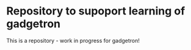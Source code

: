 # Repository to supoport learning of gadgetron

This is a repository - work in progress for gadgetron!
